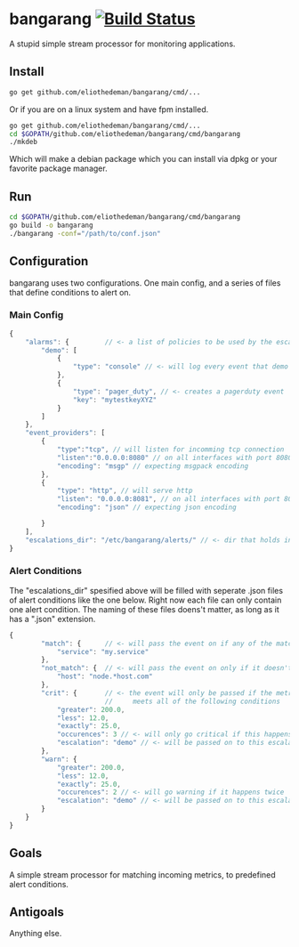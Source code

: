 # bangarang [![Build Status](https://travis-ci.org/eliothedeman/bangarang.svg?branch=master)](https://travis-ci.org/eliothedeman/bangarang)
A stupid simple stream processor for monitoring applications. 

## Install
```bash
go get github.com/eliothedeman/bangarang/cmd/...
```

Or if you are on a linux system and have fpm installed.

```bash
go get github.com/eliothedeman/bangarang/cmd/...
cd $GOPATH/github.com/eliothedeman/bangarang/cmd/bangarang
./mkdeb  
```

Which will make a debian package which you can install via dpkg or your favorite package manager.

## Run
```bash
cd $GOPATH/github.com/eliothedeman/bangarang/cmd/bangarang
go build -o bangarang
./bangarang -conf="/path/to/conf.json"
```

## Configuration
bangarang uses two configurations. One main config, and a series of files that define conditions to alert on.

### Main Config
```javascript
{
	"alarms": {			// <- a list of policies to be used by the escalations
		"demo": [
			{
				"type": "console" // <- will log every event that demo is called on
			},
			{
				"type": "pager_duty", // <- creates a pagerduty event
				"key": "mytestkeyXYZ"
			}
		]
	},
	"event_providers": [
		{
			"type":"tcp", // will listen for incomming tcp connection
			"listen":"0.0.0.0:8080" // on all interfaces with port 8080
			"encoding": "msgp" // expecting msgpack encoding
		},
		{
			"type": "http", // will serve http 
			"listen": "0.0.0.0:8081", // on all interfaces with port 8081
			"encoding": "json" // expecting json encoding

		}
	],
	"escalations_dir": "/etc/bangarang/alerts/" // <- dir that holds individual alert configs
}
```

### Alert Conditions
The "escalations_dir" spesified above will be filled with seperate
.json files of alert conditions like the one below. Right now each file can only contain one alert condition. The naming of these files doens't matter, as long as it has a ".json" extension.
```javascript
{
		"match": {		// <- will pass the event on if any of the match cases are satisifed
			"service": "my.service"
		},
		"not_match": { 	// <- will pass the event on only if it doesn't match these values
			"host": "node.*host.com" 
		},
		"crit": { 		// <- the event will only be passed if the metric
						// 	   meets all of the following conditions
			"greater": 200.0,
			"less": 12.0,
			"exactly": 25.0,
			"occurences": 3 // <- will only go critical if this happens 3 times
			"escalation": "demo" // <- will be passed on to this escalation policy
		},
		"warn": {
			"greater": 200.0,
			"less": 12.0,
			"exactly": 25.0,
			"occurences": 2 // <- will go warning if it happens twice
			"escalation": "demo" // <- will be passed on to this escalation policy
		}
	}
}
```

## Goals
A simple stream processor for matching incoming metrics, to predefined alert conditions.

## Antigoals
Anything else.